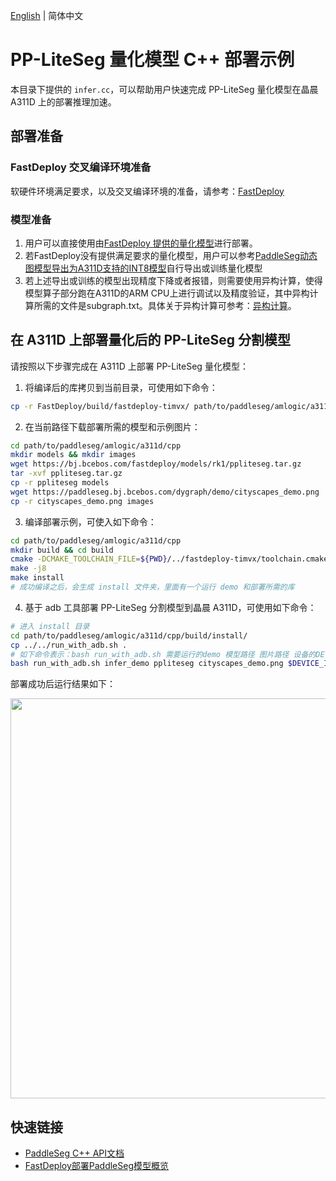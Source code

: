 [English](README.md) | 简体中文
# PP-LiteSeg 量化模型 C++ 部署示例

本目录下提供的 `infer.cc`，可以帮助用户快速完成 PP-LiteSeg 量化模型在晶晨 A311D 上的部署推理加速。

## 部署准备
### FastDeploy 交叉编译环境准备
软硬件环境满足要求，以及交叉编译环境的准备，请参考：[FastDeploy](https://github.com/PaddlePaddle/FastDeploy/blob/develop/docs/cn/build_and_install#自行编译安装)  

### 模型准备
1. 用户可以直接使用由[FastDeploy 提供的量化模型](../README_CN.md#晶晨a311d支持的paddleseg模型)进行部署。
2. 若FastDeploy没有提供满足要求的量化模型，用户可以参考[PaddleSeg动态图模型导出为A311D支持的INT8模型](../README_CN.md#paddleseg动态图模型导出为a311d支持的int8模型)自行导出或训练量化模型
3. 若上述导出或训练的模型出现精度下降或者报错，则需要使用异构计算，使得模型算子部分跑在A311D的ARM CPU上进行调试以及精度验证，其中异构计算所需的文件是subgraph.txt。具体关于异构计算可参考：[异构计算](https://github.com/PaddlePaddle/FastDeploy/blob/develop/docs/cn/faq/heterogeneous_computing_on_timvx_npu.md)。

## 在 A311D 上部署量化后的 PP-LiteSeg 分割模型
请按照以下步骤完成在 A311D 上部署 PP-LiteSeg 量化模型：

1. 将编译后的库拷贝到当前目录，可使用如下命令：
```bash
cp -r FastDeploy/build/fastdeploy-timvx/ path/to/paddleseg/amlogic/a311d/cpp
```

2. 在当前路径下载部署所需的模型和示例图片：
```bash
cd path/to/paddleseg/amlogic/a311d/cpp
mkdir models && mkdir images
wget https://bj.bcebos.com/fastdeploy/models/rk1/ppliteseg.tar.gz
tar -xvf ppliteseg.tar.gz
cp -r ppliteseg models
wget https://paddleseg.bj.bcebos.com/dygraph/demo/cityscapes_demo.png
cp -r cityscapes_demo.png images
```

3. 编译部署示例，可使入如下命令：
```bash
cd path/to/paddleseg/amlogic/a311d/cpp
mkdir build && cd build
cmake -DCMAKE_TOOLCHAIN_FILE=${PWD}/../fastdeploy-timvx/toolchain.cmake -DFASTDEPLOY_INSTALL_DIR=${PWD}/../fastdeploy-timvx -DTARGET_ABI=arm64 ..
make -j8
make install
# 成功编译之后，会生成 install 文件夹，里面有一个运行 demo 和部署所需的库
```

4. 基于 adb 工具部署 PP-LiteSeg 分割模型到晶晨 A311D，可使用如下命令：
```bash
# 进入 install 目录
cd path/to/paddleseg/amlogic/a311d/cpp/build/install/
cp ../../run_with_adb.sh .
# 如下命令表示：bash run_with_adb.sh 需要运行的demo 模型路径 图片路径 设备的DEVICE_ID
bash run_with_adb.sh infer_demo ppliteseg cityscapes_demo.png $DEVICE_ID
```

部署成功后运行结果如下：

<img width="640" src="https://user-images.githubusercontent.com/30516196/205544166-9b2719ff-ed82-4908-b90a-095de47392e1.png">

## 快速链接
- [PaddleSeg C++ API文档](https://www.paddlepaddle.org.cn/fastdeploy-api-doc/cpp/html/namespacefastdeploy_1_1vision_1_1segmentation.html)
- [FastDeploy部署PaddleSeg模型概览](../../)
